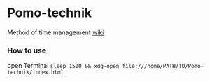 # Pomo-technik
Method of time management [wiki](https://de.wikipedia.org/wiki/Pomodoro-Technik)

### How to use 
open Terminal 
```sleep 1500 && xdg-open file:///home/PATH/TO/Pomo-technik/index.html```


